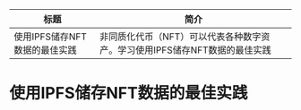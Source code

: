 标题|简介
| --- | --- |
使用IPFS储存NFT数据的最佳实践|非同质化代币（NFT）可以代表各种数字资产。学习使用IPFS储存NFT数据的最佳实践

# 使用IPFS储存NFT数据的最佳实践
